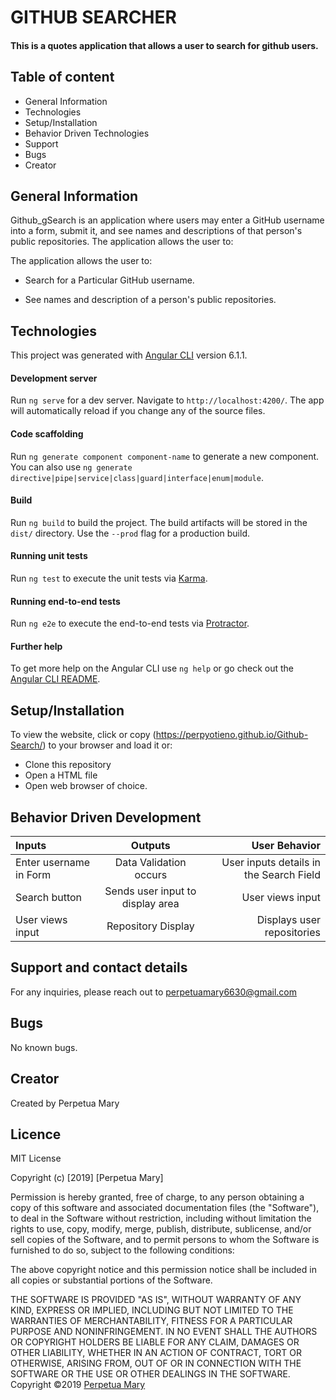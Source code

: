 # GITHUB SEARCHER
#### This is a quotes application that allows a user to search for github users.

## Table of content
* General Information
* Technologies
* Setup/Installation
* Behavior Driven Technologies
* Support
* Bugs
* Creator

## General Information
Github_gSearch is an application where users may enter a GitHub username into a form, submit it, and see names and descriptions of that person's public repositories. The application allows the user to:

The application allows the user to:

* Search for a Particular GitHub username.

* See names and description of a person's public repositories.

## Technologies
This project was generated with [Angular CLI](https://github.com/angular/angular-cli) version 6.1.1.

#### Development server

Run `ng serve` for a dev server. Navigate to `http://localhost:4200/`. The app will automatically reload if you change any of the source files.

#### Code scaffolding

Run `ng generate component component-name` to generate a new component. You can also use `ng generate directive|pipe|service|class|guard|interface|enum|module`.

#### Build

Run `ng build` to build the project. The build artifacts will be stored in the `dist/` directory. Use the `--prod` flag for a production build.

#### Running unit tests

Run `ng test` to execute the unit tests via [Karma](https://karma-runner.github.io).

#### Running end-to-end tests

Run `ng e2e` to execute the end-to-end tests via [Protractor](http://www.protractortest.org/).

#### Further help

To get more help on the Angular CLI use `ng help` or go check out the [Angular CLI README](https://github.com/angular/angular-cli/blob/master/README.md).

## Setup/Installation
To view the website, click or copy (https://perpyotieno.github.io/Github-Search/) to your browser and load it or:
* Clone this repository
* Open a HTML file
* Open web browser of choice.


## Behavior Driven Development
| Inputs  | Outputs  |  User Behavior |
|:---------|:----------:|----------------:|
|  Enter username in Form |  Data Validation occurs | User inputs details in the Search Field  |
|  Search button | Sends user input to display area  | User views input  |
|  User views input |  Repository Display |   Displays user repositories| User is directed to the Github page  |

## Support and contact details
For any inquiries, please reach out to perpetuamary6630@gmail.com

## Bugs
No known bugs.

## Creator
Created by Perpetua Mary

## Licence
MIT License

Copyright (c) [2019] [Perpetua Mary]

Permission is hereby granted, free of charge, to any person obtaining a copy
of this software and associated documentation files (the "Software"), to deal
in the Software without restriction, including without limitation the rights
to use, copy, modify, merge, publish, distribute, sublicense, and/or sell
copies of the Software, and to permit persons to whom the Software is
furnished to do so, subject to the following conditions:

The above copyright notice and this permission notice shall be included in all
copies or substantial portions of the Software.

THE SOFTWARE IS PROVIDED "AS IS", WITHOUT WARRANTY OF ANY KIND, EXPRESS OR
IMPLIED, INCLUDING BUT NOT LIMITED TO THE WARRANTIES OF MERCHANTABILITY,
FITNESS FOR A PARTICULAR PURPOSE AND NONINFRINGEMENT. IN NO EVENT SHALL THE
AUTHORS OR COPYRIGHT HOLDERS BE LIABLE FOR ANY CLAIM, DAMAGES OR OTHER
LIABILITY, WHETHER IN AN ACTION OF CONTRACT, TORT OR OTHERWISE, ARISING FROM,
OUT OF OR IN CONNECTION WITH THE SOFTWARE OR THE USE OR OTHER DEALINGS IN THE
SOFTWARE.
Copyright &copy;2019 [Perpetua Mary](https://github.com/perpyotieno)
